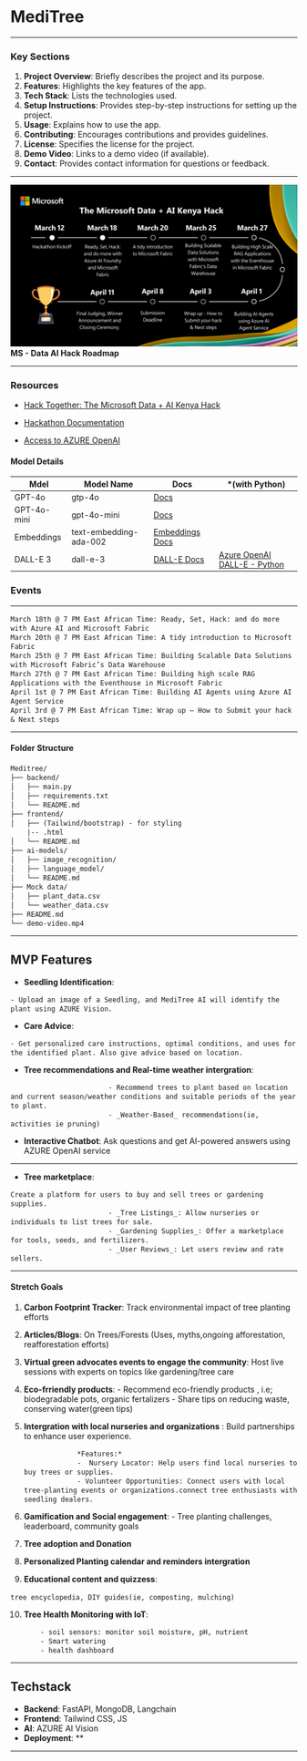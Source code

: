 # MediTree

---

### **Key Sections**
1. **Project Overview**: Briefly describes the project and its purpose.
2. **Features**: Highlights the key features of the app.
3. **Tech Stack**: Lists the technologies used.
4. **Setup Instructions**: Provides step-by-step instructions for setting up the project.
5. **Usage**: Explains how to use the app.
6. **Contributing**: Encourages contributions and provides guidelines.
7. **License**: Specifies the license for the project.
8. **Demo Video**: Links to a demo video (if available).
9. **Contact**: Provides contact information for questions or feedback.

---

![alt text](Microsoft-Data-AI-Hackathon-Timeline-1024x576.png)
**MS - Data AI Hack Roadmap**

---

### Resources

- [Hack Together: The Microsoft Data + AI Kenya Hack](https://blog.fabric.microsoft.com/en/blog/hack-together-the-microsoft-data-ai-kenya-hack?ft=All)

- [Hackathon Documentation](https://microsoft.github.io/Data-AI-Kenya-Hack/)

- [Access to AZURE OpenAI](https://microsoft.github.io/Data-AI-Kenya-Hack/AI_ACCESS.html)


#### Model Details
| Mdel    | Model Name | Docs  | *(with Python) |
| -------- | ------- |---------| --------------
| GPT-4o | gtp-4o | [Docs](https://aka.ms/fabric-hack24-python-docs-gtp4) |
| GPT-4o-mini | gpt-4o-mini    | [Docs](https://aka.ms/fabric-hack24-python-docs-gtp4)|
| Embeddings    |  text-embedding-ada-002   | [Embeddings Docs](https://aka.ms/fabric-hack24-python-docs-embeddings)|
| DALL-E 3   | dall-e-3 | [DALL-E Docs](https://aka.ms/fabric-hack24-python-docs-dalle) | [Azure OpenAI DALL-E - Python](https://aka.ms/fabric-hack24-python-eg-dalle) | 

### Events
-----
```
March 18th @ 7 PM East African Time: Ready, Set, Hack: and do more with Azure AI and Microsoft Fabric
March 20th @ 7 PM East African Time: A tidy introduction to Microsoft Fabric
March 25th @ 7 PM East African Time: Building Scalable Data Solutions with Microsoft Fabric’s Data Warehouse
March 27th @ 7 PM East African Time: Building high scale RAG Applications with the Eventhouse in Microsoft Fabric
April 1st @ 7 PM East African Time: Building AI Agents using Azure AI Agent Service
April 3rd @ 7 PM East African Time: Wrap up – How to Submit your hack & Next steps
```
-----

#### Folder Structure
```
Meditree/
├── backend/
│   ├── main.py
│   ├── requirements.txt
│   └── README.md
├── frontend/
│   ├── (Tailwind/bootstrap) - for styling
    |-- .html
│   └── README.md
├── ai-models/
│   ├── image_recognition/
│   ├── language_model/
│   └── README.md
├── Mock data/
│   ├── plant_data.csv
│   └── weather_data.csv
├── README.md
└── demo-video.mp4
```

---

## MVP Features

- **Seedling Identification**: 
```
- Upload an image of a Seedling, and MediTree AI will identify the plant using AZURE Vision.
```
- **Care Advice**: 
```
- Get personalized care instructions, optimal conditions, and uses for the identified plant. Also give advice based on location.
```
- **Tree recommendations and Real-time weather intergration**:
```
                        - Recommend trees to plant based on location and current season/weather conditions and suitable periods of the year to plant.
                        - _Weather-Based_ recommendations(ie, activities ie pruning)
``` 

- **Interactive Chatbot**: Ask questions and get AI-powered answers using AZURE OpenAI service

---
- **Tree marketplace**: 
```
Create a platform for users to buy and sell trees or gardening supplies.
                        - _Tree Listings_: Allow nurseries or individuals to list trees for sale.
                        - _Gardening Supplies_: Offer a marketplace for tools, seeds, and fertilizers.
                        - _User Reviews_: Let users review and rate sellers.
```
                    

---
#### Stretch Goals

1. **Carbon Footprint Tracker**: Track environmental impact of tree planting efforts
2. **Articles/Blogs**: On Trees/Forests (Uses, myths,ongoing afforestation, reafforestation efforts)
3. **Virtual green advocates events to engage the community**: Host live sessions with experts on topics like gardening/tree care
4. **Eco-frriendly products**:
        - Recommend eco-friendly products , i.e; biodegradable pots, organic fertalizers
        - Share tips on reducing waste, conserving water(green tips)
5. **Intergration with local nurseries and organizations** : 
                Build partnerships to enhance user experience.
    
                    *Features:*
                    -  Nursery Locator: Help users find local nurseries to buy trees or supplies.
                    - Volunteer Opportunities: Connect users with local tree-planting events or organizations.connect tree enthusiasts with seedling dealers.
6. **Gamification and Social engagement**: 
        - Tree planting challenges, leaderboard, community goals
7. **Tree adoption and Donation**
8. **Personalized Planting calendar and reminders intergration**
9. **Educational content and quizzess**: 

`tree encyclopedia, DIY guides(ie, composting, mulching)`

10. **Tree Health Monitoring with IoT**:

            - soil sensors: monitor soil moisture, pH, nutrient
            - Smart watering
            - health dashboard


----

## Techstack
- **Backend**: FastAPI, MongoDB, Langchain
- **Frontend**: Tailwind CSS, JS
- **AI**: AZURE AI Vision
- **Deployment**: **

-----